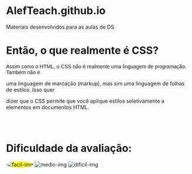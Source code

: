 # AlefTeach.github.io
Materiais desenvolvidos para as aulas de DS
<!DOCTYPE html>
<html>

<head>
  <meta charset="utf-8">
  <title>Avaliação - Desenvolvimento de Software</title>
</head>

<body>
  <h1>Então, o que realmente é CSS?</h1>
  <p style = "font-family: sans-serif;">Assim como o HTML, o CSS não é realmente uma linguagem de programação. Também não é</p>
  <p>uma linguagem de marcação (markup), mas sim uma linguagem de folhas de estilos. Isso quer </p>
  <p>dizer que o CSS permite que você aplique estilos seletivamente a elementos em documentos HTML.</p>
  <br><br>
  <h1>Dificuldade da avaliação:</h1>
  <img style=" border-radius: 50%; background-color: yellow;" src="https://emojipedia-us.s3.dualstack.us-west-1.amazonaws.com/thumbs/240/apple/198/grinning-face-with-smiling-eyes_1f601.png" alt="facil-img">
  <img src="https://emojipedia-us.s3.dualstack.us-west-1.amazonaws.com/thumbs/240/apple/198/neutral-face_1f610.png" alt="medio-img">
  <img src="https://emojipedia-us.s3.dualstack.us-west-1.amazonaws.com/thumbs/240/apple/198/face-with-head-bandage_1f915.png" alt="dificil-img">
</body>

</html>
